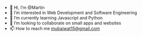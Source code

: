 - 👋 Hi, I’m @Martin
- 👀 I’m interested in Web  Development and Software Engineering
- 🌱 I’m currently learning Javascript and Python
- 💞️ I’m looking to collaborate on small apps and websites
- 📫 How to reach me mubaiwat15@gmail.com

<!---
Tioku/Tioku is a ✨ special ✨ repository because its `README.md` (this file) appears on your GitHub profile.
You can click the Preview link to take a look at your changes.
--->
